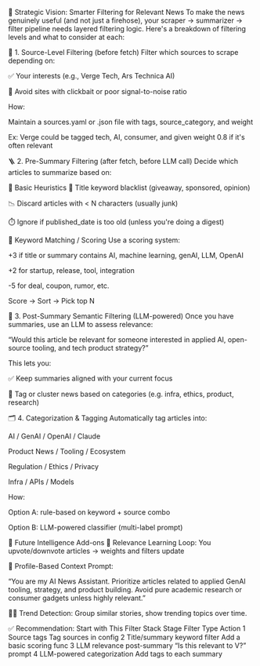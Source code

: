 🧠 Strategic Vision: Smarter Filtering for Relevant News
To make the news genuinely useful (and not just a firehose), your scraper → summarizer → filter pipeline needs layered filtering logic. Here's a breakdown of filtering levels and what to consider at each:

🧱 1. Source-Level Filtering (before fetch)
Filter which sources to scrape depending on:

✅ Your interests (e.g., Verge Tech, Ars Technica AI)

🛑 Avoid sites with clickbait or poor signal-to-noise ratio

How:

Maintain a sources.yaml or .json file with tags, source_category, and weight

Ex: Verge could be tagged tech, AI, consumer, and given weight 0.8 if it's often relevant

🪜 2. Pre-Summary Filtering (after fetch, before LLM call)
Decide which articles to summarize based on:

🧹 Basic Heuristics
🚫 Title keyword blacklist (giveaway, sponsored, opinion)

📉 Discard articles with < N characters (usually junk)

⏱️ Ignore if published_date is too old (unless you're doing a digest)

🧲 Keyword Matching / Scoring
Use a scoring system:

+3 if title or summary contains AI, machine learning, genAI, LLM, OpenAI

+2 for startup, release, tool, integration

-5 for deal, coupon, rumor, etc.

Score → Sort → Pick top N

🤖 3. Post-Summary Semantic Filtering (LLM-powered)
Once you have summaries, use an LLM to assess relevance:

“Would this article be relevant for someone interested in applied AI, open-source tooling, and tech product strategy?”

This lets you:

✅ Keep summaries aligned with your current focus

🧠 Tag or cluster news based on categories (e.g. infra, ethics, product, research)

🗂️ 4. Categorization & Tagging
Automatically tag articles into:

AI / GenAI / OpenAI / Claude

Product News / Tooling / Ecosystem

Regulation / Ethics / Privacy

Infra / APIs / Models

How:

Option A: rule-based on keyword + source combo

Option B: LLM-powered classifier (multi-label prompt)

🧠 Future Intelligence Add-ons
🧭 Relevance Learning Loop: You upvote/downvote articles → weights and filters update

🧠 Profile-Based Context Prompt:

“You are my AI News Assistant. Prioritize articles related to applied GenAI tooling, strategy, and product building. Avoid pure academic research or consumer gadgets unless highly relevant.”

🕵️‍♂️ Trend Detection:
Group similar stories, show trending topics over time.

✅ Recommendation: Start with This Filter Stack
Stage	Filter Type	Action
1	Source tags	Tag sources in config
2	Title/summary keyword filter	Add a basic scoring func
3	LLM relevance post-summary	“Is this relevant to V?” prompt
4	LLM-powered categorization	Add tags to each summary
